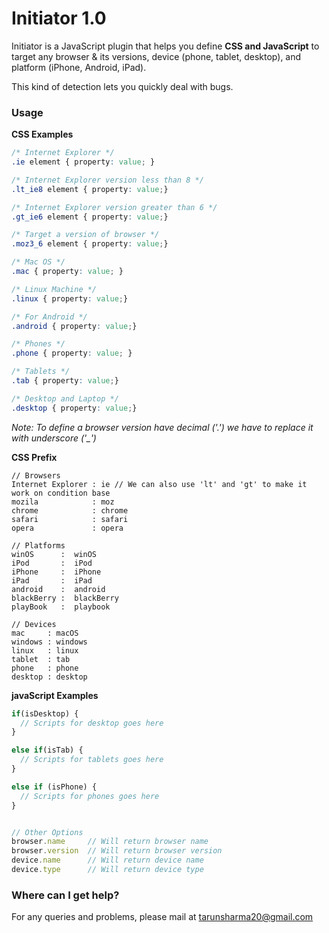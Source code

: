 # Initiator 1.0

Initiator is a JavaScript plugin that helps you define **CSS and JavaScript** to target any browser & its versions, device (phone, tablet, desktop), and platform (iPhone, Android, iPad).

This kind of detection lets you quickly deal with bugs. 


### Usage

**CSS Examples**

```css
/* Internet Explorer */
.ie element { property: value; }

/* Internet Explorer version less than 8 */
.lt_ie8 element { property: value;}

/* Internet Explorer version greater than 6 */
.gt_ie6 element { property: value;}

/* Target a version of browser */
.moz3_6 element { property: value;}

/* Mac OS */
.mac { property: value; }

/* Linux Machine */
.linux { property: value;}

/* For Android */
.android { property: value;}

/* Phones */
.phone { property: value; }

/* Tablets */
.tab { property: value;}

/* Desktop and Laptop */
.desktop { property: value;}
```

*Note: To define a browser version have decimal ('.') we have to replace it with underscore ('_')*


**CSS Prefix**

```
// Browsers
Internet Explorer : ie // We can also use 'lt' and 'gt' to make it work on condition base
mozila            : moz
chrome            : chrome
safari            : safari
opera             : opera

// Platforms
winOS      :  winOS
iPod       :  iPod
iPhone     :  iPhone
iPad       :  iPad
android    :  android
blackBerry :  blackBerry
playBook   :  playbook

// Devices
mac     : macOS
windows : windows
linux   : linux
tablet  : tab
phone   : phone
desktop : desktop
```


**javaScript Examples**

```javascript
if(isDesktop) {
  // Scripts for desktop goes here
}

else if(isTab) {
  // Scripts for tablets goes here
}

else if (isPhone) {
  // Scripts for phones goes here
}


// Other Options
browser.name     // Will return browser name
browser.version  // Will return browser version
device.name      // Will return device name
device.type      // Will return device type
```


### Where can I get help?

For any queries and problems, please mail at tarunsharma20@gmail.com
